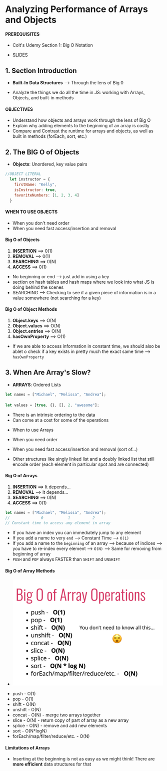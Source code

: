 # Analyzing Performance of Arrays and Objects
#### **PREREQUISITES**
- Colt's Udemy Section 1: Big O Notation
* [SLIDES](https://cs.slides.com/colt_steele/built-in-data-structures-25)

## 1. Section Introduction
* **Built-In Data Structures** --> Through the lens of Big 0
- Analyze the things we do all the time in JS: working with Arrays, Objects, and built-in methods

#### **OBJECTIVES**
- Understand how objects and arrays work through the lens of Big O
- Explain why adding elements to the beginning of an array is costly
- Compare and Contrast the runtime for arrays and objects, as well as built in methods (forEach, sort, etc.)

## 2. The BIG O of Objects
* **Objects**: Unordered, key value pairs
```js
//OBJECT LITERAL
  let instructor = {
    firstName: "Kelly",
    isInstructor: true,
    favoriteNumbers: [1, 2, 3, 4]
  }
```
####  WHEN TO USE OBJECTS
- When you don't need order
- When you need fast access/insertion and removal
#### Big O of Objects 
1. **INSERTION** ==> 0(1)
2. **REMOVAL** ==> 0(1)
3. **SEARCHING** ==> 0(N)
4. **ACCESS** ==> 0(1)

- No beginning or end --> just add in using a key
- section on hash tables and hash maps where we look into what JS is doing behind the scenes
- SEARCHING --> Checking to see if a given piece of information is in a value somewhere (not searching for a key)

#### Big O of Object Methods
1. **Object.keys** ==> O(N)
1. **Object.values** ==> O(N)
1. **Object.entries** ==> O(N)
1. **hasOwnProperty** ==> O(1)
- If we are able to access information in constant time, we should also be ablet o check if a key exists in pretty much the exact same time --> `hasOwnProperty`

## 3. When Are Array's Slow?
* **ARRAYS**: Ordered Lists
```js
let names = ["Michael", "Melissa", "Andrea"];

let values = [true, {}, [], 2, "awesome"];
```
- There is an intrinsic ordering to the data
- Can come at a cost for some of the operations

* When to use Arrays
- When you need order
- When you need fast access/insertion and removal (sort of...)

- Other structures like singly linked list and a doubly linked list that still encode order (each element in particular spot and are connected)

#### Big O of Arrays
1. **INSERTION** ==> It depends...
2. **REMOVAL** ==> It depends...
3. **SEARCHING** ==> 0(N)
4. **ACCESS** ==> 0(1)
```js
let names = ["Michael", "Melissa", "Andrea"];
//              0           1          2
// Constant time to access any element in array
```
- If you have an index you can immediately jump to any element
- If you add a name to very `end` --> Constant Time --> `O(1)`
- If you add a name to the `beginning` of an array --> because of indices --> you have to re-index every element --> `O(N)` --> Same for removing from beginning of array 
- `PUSH` and `POP` always FASTER than `SHIFT` and `UNSHIFT`

#### Big O of Array Methods
* ![picture of Array Methods](assets/array1.png)
- push - O(1)
- pop - O(1)
- shift - O(N)
- unshift - O(N)
- concat - O(N) - merge two arrays together
- slice - O(N) - return copy of part of array as a new array
- splice - O(N) - remove and add new elements
- sort - O(N*logN)
- forEach/map/filter/reduce/etc. - O(N)

#### Limitations of Arrays
- Inserting at the beginning is not as easy as we might think! There are **more efficient** data structures for that

